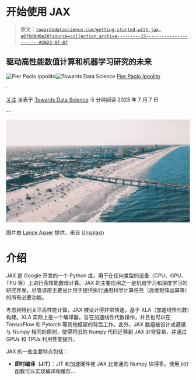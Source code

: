 # 开始使用 JAX

> 原文：[`towardsdatascience.com/getting-started-with-jax-a6f8d8d0e20?source=collection_archive---------15-----------------------#2023-07-07`](https://towardsdatascience.com/getting-started-with-jax-a6f8d8d0e20?source=collection_archive---------15-----------------------#2023-07-07)

## 驱动高性能数值计算和机器学习研究的未来

[](https://pierpaoloippolito28.medium.com/?source=post_page-----a6f8d8d0e20--------------------------------)![Pier Paolo Ippolito](https://pierpaoloippolito28.medium.com/?source=post_page-----a6f8d8d0e20--------------------------------)[](https://towardsdatascience.com/?source=post_page-----a6f8d8d0e20--------------------------------)![Towards Data Science](https://towardsdatascience.com/?source=post_page-----a6f8d8d0e20--------------------------------) [Pier Paolo Ippolito](https://pierpaoloippolito28.medium.com/?source=post_page-----a6f8d8d0e20--------------------------------)

·

[关注](https://medium.com/m/signin?actionUrl=https%3A%2F%2Fmedium.com%2F_%2Fsubscribe%2Fuser%2Fb8391a6a5f1a&operation=register&redirect=https%3A%2F%2Ftowardsdatascience.com%2Fgetting-started-with-jax-a6f8d8d0e20&user=Pier+Paolo+Ippolito&userId=b8391a6a5f1a&source=post_page-b8391a6a5f1a----a6f8d8d0e20---------------------post_header-----------) 发表于 [Towards Data Science](https://towardsdatascience.com/?source=post_page-----a6f8d8d0e20--------------------------------) ·5 分钟阅读·2023 年 7 月 7 日[](https://medium.com/m/signin?actionUrl=https%3A%2F%2Fmedium.com%2F_%2Fvote%2Ftowards-data-science%2Fa6f8d8d0e20&operation=register&redirect=https%3A%2F%2Ftowardsdatascience.com%2Fgetting-started-with-jax-a6f8d8d0e20&user=Pier+Paolo+Ippolito&userId=b8391a6a5f1a&source=-----a6f8d8d0e20---------------------clap_footer-----------)

--

[](https://medium.com/m/signin?actionUrl=https%3A%2F%2Fmedium.com%2F_%2Fbookmark%2Fp%2Fa6f8d8d0e20&operation=register&redirect=https%3A%2F%2Ftowardsdatascience.com%2Fgetting-started-with-jax-a6f8d8d0e20&source=-----a6f8d8d0e20---------------------bookmark_footer-----------)![](img/17e806ec59ab7110eb1eb8acbdca9117.png)

图片由 [Lance Asper](https://unsplash.com/@lance_asper?utm_source=medium&utm_medium=referral) 提供，来自 [Unsplash](https://unsplash.com/?utm_source=medium&utm_medium=referral)

# 介绍

JAX 是 Google 开发的一个 Python 库，用于在任何类型的设备（CPU、GPU、TPU 等）上进行高性能数值计算。JAX 的主要应用之一是机器学习和深度学习的研究开发，尽管该库主要设计用于提供执行通用科学计算任务（高维矩阵运算等）的所有必要功能。

考虑到特别关注高性能计算，JAX 被设计得非常快速，基于 XLA（加速线性代数）构建。XLA 实际上是一个编译器，旨在加速线性代数操作，并且也可以在 TensorFlow 和 Pytorch 等其他框架的背后工作。此外，JAX 数组被设计成遵循与 Numpy 相同的原则，使得将旧的 Numpy 代码迁移到 JAX 非常容易，并通过 GPUs 和 TPUs 利用性能提升。

JAX 的一些主要特点包括：

+   **即时编译（JIT）**：JIT 和加速硬件使 JAX 比普通的 Numpy 快得多。使用 *jit()* 函数可以实现编译和缓存…
